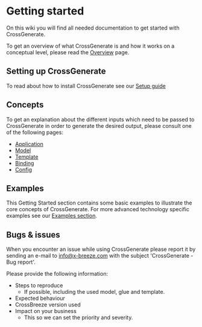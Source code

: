 # Getting started

On this wiki you will find all needed documentation to get started with CrossGenerate.

To get an overview of what CrossGenerate is and how it works on a conceptual level, please read the [Overview](../Overview) page.

## Setting up CrossGenerate 
To read about how to install CrossGenerate see our [Setup guide](../Setup)

## Concepts
To get an explanation about the different inputs which need to be passed to CrossGenerate in order to generate the desired output, please consult one of the following pages:

- [Application](../Application/CommandLine)
- [Model](../Model)
- [Template](../Template)
- [Binding](../Binding)
- [Config](../Config)

## Examples
This Getting Started section contains some basic examples to illustrate the core concepts of CrossGenerate. For more advanced technology specific examples see our [Examples section](../Examples).

## Bugs & issues
When you encounter an issue while using CrossGenerate please report it by sending an e-mail to [info@x-breeze.com](mailto:info@x-breeze.com?SUBJECT=CrossGenerate%20-%20Bug%20report) with the subject 'CrossGenerate - Bug report'.

Please provide the following information:

- Steps to reproduce
    - If possible, including the used model, glue and template.
- Expected behaviour
- CrossBreeze version used
- Impact on your business
    - This so we can set the priority and severity.